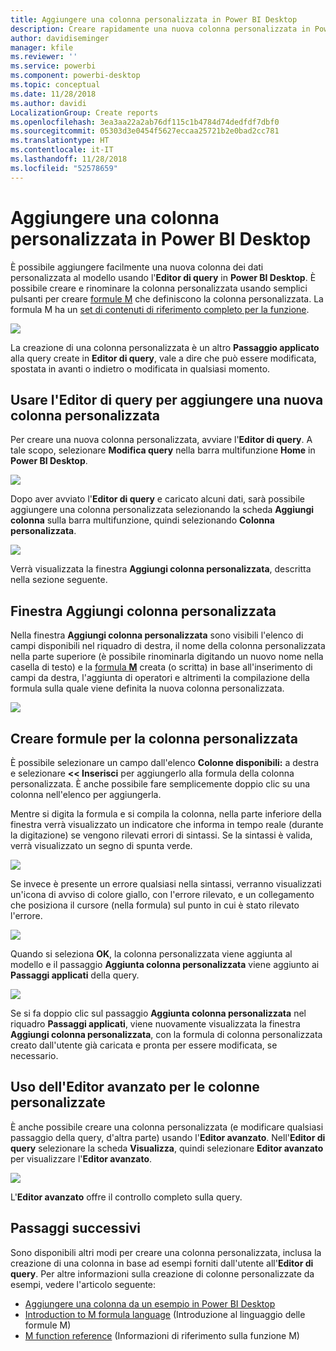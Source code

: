 ```yaml
---
title: Aggiungere una colonna personalizzata in Power BI Desktop
description: Creare rapidamente una nuova colonna personalizzata in Power BI Desktop
author: davidiseminger
manager: kfile
ms.reviewer: ''
ms.service: powerbi
ms.component: powerbi-desktop
ms.topic: conceptual
ms.date: 11/28/2018
ms.author: davidi
LocalizationGroup: Create reports
ms.openlocfilehash: 3ea3aa22a2ab76df115c1b4784d74dedfdf7dbf0
ms.sourcegitcommit: 05303d3e0454f5627eccaa25721b2e0bad2cc781
ms.translationtype: HT
ms.contentlocale: it-IT
ms.lasthandoff: 11/28/2018
ms.locfileid: "52578659"
---
```

# <a name="add-a-custom-column-in-power-bi-desktop"></a>Aggiungere una colonna personalizzata in Power BI Desktop
È possibile aggiungere facilmente una nuova colonna dei dati personalizzata al modello usando l'**Editor di query** in **Power BI Desktop**. È possibile creare e rinominare la colonna personalizzata usando semplici pulsanti per creare [formule M](https://msdn.microsoft.com/library/mt270235.aspx) che definiscono la colonna personalizzata. La formula M ha un [set di contenuti di riferimento completo per la funzione](https://msdn.microsoft.com/library/mt779182.aspx). 

![](media/desktop-add-custom-column/add-custom-column_01.png)

La creazione di una colonna personalizzata è un altro **Passaggio applicato** alla query create in **Editor di query**, vale a dire che può essere modificata, spostata in avanti o indietro o modificata in qualsiasi momento.

## <a name="use-query-editor-to-add-a-new-custom-column"></a>Usare l'Editor di query per aggiungere una nuova colonna personalizzata
Per creare una nuova colonna personalizzata, avviare l'**Editor di query**. A tale scopo, selezionare **Modifica query** nella barra multifunzione **Home** in **Power BI Desktop**.

![](media/desktop-add-custom-column/add-column-from-example_02.png)

Dopo aver avviato l'**Editor di query** e caricato alcuni dati, sarà possibile aggiungere una colonna personalizzata selezionando la scheda **Aggiungi colonna** sulla barra multifunzione, quindi selezionando **Colonna personalizzata**.

![](media/desktop-add-custom-column/add-custom-column_02.png)

Verrà visualizzata la finestra **Aggiungi colonna personalizzata**, descritta nella sezione seguente.

## <a name="the-add-custom-column-window"></a>Finestra Aggiungi colonna personalizzata
Nella finestra **Aggiungi colonna personalizzata** sono visibili l'elenco di campi disponibili nel riquadro di destra, il nome della colonna personalizzata nella parte superiore (è possibile rinominarla digitando un nuovo nome nella casella di testo) e la [formula **M**](https://msdn.microsoft.com/library/mt779182.aspx) creata (o scritta) in base all'inserimento di campi da destra, l'aggiunta di operatori e altrimenti la compilazione della formula sulla quale viene definita la nuova colonna personalizzata. 

![](media/desktop-add-custom-column/add-custom-column_03.png)

## <a name="create-formulas-for-your-custom-column"></a>Creare formule per la colonna personalizzata
È possibile selezionare un campo dall'elenco **Colonne disponibili:** a destra e selezionare **<< Inserisci** per aggiungerlo alla formula della colonna personalizzata. È anche possibile fare semplicemente doppio clic su una colonna nell'elenco per aggiungerla.

Mentre si digita la formula e si compila la colonna, nella parte inferiore della finestra verrà visualizzato un indicatore che informa in tempo reale (durante la digitazione) se vengono rilevati errori di sintassi. Se la sintassi è valida, verrà visualizzato un segno di spunta verde.

![](media/desktop-add-custom-column/add-custom-column_04.png)

Se invece è presente un errore qualsiasi nella sintassi, verranno visualizzati un'icona di avviso di colore giallo, con l'errore rilevato, e un collegamento che posiziona il cursore (nella formula) sul punto in cui è stato rilevato l'errore.

![](media/desktop-add-custom-column/add-custom-column_05.png)

Quando si seleziona **OK**, la colonna personalizzata viene aggiunta al modello e il passaggio **Aggiunta colonna personalizzata** viene aggiunto ai **Passaggi applicati** della query.

![](media/desktop-add-custom-column/add-custom-column_06.png)

Se si fa doppio clic sul passaggio **Aggiunta colonna personalizzata** nel riquadro **Passaggi applicati**, viene nuovamente visualizzata la finestra **Aggiungi colonna personalizzata**, con la formula di colonna personalizzata creato dall'utente già caricata e pronta per essere modificata, se necessario.

## <a name="using-the-advanced-editor-for-custom-columns"></a>Uso dell'Editor avanzato per le colonne personalizzate
È anche possibile creare una colonna personalizzata (e modificare qualsiasi passaggio della query, d'altra parte) usando l'**Editor avanzato**. Nell'**Editor di query** selezionare la scheda **Visualizza**, quindi selezionare **Editor avanzato** per visualizzare l'**Editor avanzato**.

![](media/desktop-add-custom-column/add-custom-column_07.png)

L'**Editor avanzato** offre il controllo completo sulla query.

## <a name="next-steps"></a>Passaggi successivi
Sono disponibili altri modi per creare una colonna personalizzata, inclusa la creazione di una colonna in base ad esempi forniti dall'utente all'**Editor di query**. Per altre informazioni sulla creazione di colonne personalizzate da esempi, vedere l'articolo seguente:

* [Aggiungere una colonna da un esempio in Power BI Desktop](desktop-add-column-from-example.md)
* [Introduction to M formula language](https://msdn.microsoft.com/library/mt270235.aspx) (Introduzione al linguaggio delle formule M)
* [M function reference](https://msdn.microsoft.com/library/mt779182.aspx) (Informazioni di riferimento sulla funzione M)  

